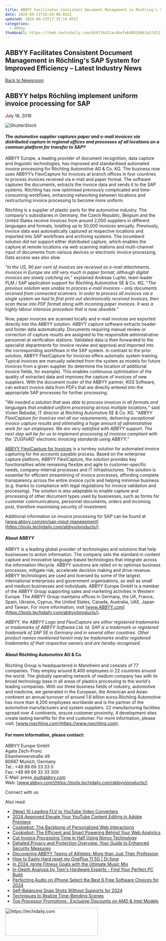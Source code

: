 ```yaml
---
title: ABBYY Facilitates Consistent Document Management in Röchling's SAP System for Improved Efficiency – Latest Industry News
date: 2024-09-21T16:59:08.032Z
updated: 2024-09-23T17:37:14.055Z
categories:
  - abbyy
thumbnail: https://thmb.techidaily.com/b59734d21ac4befa6d882d663a57d13f768195f331fa0eea08a7ad594a08d5e2.jpg
---
```


## ABBYY Facilitates Consistent Document Management in Röchling's SAP System for Improved Efficiency – Latest Industry News

[Back to Newsroom](https://tools.techidaily.com/abbyy/products/)

## ABBYY helps Röchling implement uniform invoice processing for SAP

July 18, 2016

![ShutterStock](https://content.abbyy.com/-/media/project/abbyy/abbyy/branchtemplates/shutterstock_1272462163_1296-x-729.jpg?h=729&iar=0&w=1296)

#### _The automotive supplier captures paper and e-mail invoices via distributed capture in regional offices and processes of all locations on a common platform for transfer to SAP®_

  
ABBYY Europe, a leading provider of document recognition, data capture and linguistic technologies, has improved and standardised automated invoice processing for Röchling Automotive AG & Co. KG. The business now uses ABBYY’s FlexiCapture for Invoices at branch offices in four countries to process invoices received via e-mail and paper format. The software captures the documents, extracts the invoice data and sends it to the SAP systems. Röchling has now optimised previously complicated and time-consuming workflows, enhancing networking between locations and restructuring invoice processing to become more uniform.  
  
Röchling is a supplier of plastic parts for the automotive industry. The company's subsidiaries in Germany, the Czech Republic, Belgium and the United States receive invoices from around 2,000 suppliers in different languages and formats, totalling up to 50,000 invoices annually. Previously, invoice data was automatically captured at respective locations and imported into SAP workflows and archiving systems. The incumbent solution did not support either distributed capture, which enables the capture at remote locations via web scanning stations and multi-channel input of documents from various devices or electronic invoice processing. Data access was also slow.  
  
"_In the US, 90 per cent of invoices are received as e-mail attachments. Invoices in Europe are still very much in paper format, although digital invoices are slowly catching on,_" explained Andreas Lupfer, team leader PLM / SAP application support for Röchling Automotive SE & Co. KG. "_The previous solution was unable to process e-mail invoices – only documents received from connected scanners. In order to process all invoices via a single system we had to first print out electronically received invoices, then scan these into PDF format along with incoming paper invoices. It was a highly labour intensive procedure that is now obsolete_."   
  
Now, paper invoices are scanned locally and e-mail invoices are exported directly into the ABBYY solution. ABBYY capture software extracts header and footer data automatically. Documents requiring manual review or correction of capture results are assigned to the responsible administrative personnel at verification stations. Validated data is then forwarded to the specialist departments for invoice review and approval and imported into the corresponding workflows in the SAP system. In contrast to the prior solution, ABBYY FlexiCapture for Invoices offers automatic system training. Typical invoices are manually selected from the system as models for future invoices from a given supplier (to determine the location of additional invoice fields, for example). This enables continuous optimisation of the quality of extracted data and improves the capture of invoices of new suppliers. With the document router of the ABBYY partner, KGS Software, can extract invoice data from PDFs that are directly entered into the appropriate SAP processes for further processing.  
  
"_We needed a solution that was able to process invoices in all formats and languages that enabled uniform processing across multiple locations,_" said Vivien Rebsdat, IT director at Röchling Automotive SE & Co. KG. "_ABBYY FlexiCapture for Invoices met all our requirements, delivering exceptional invoice capture results and eliminating a huge amount of administrative work for our employees. We are very satisfied with ABBYY support. The next step will be for us to implement processing of invoices compliant with the 'ZUGFeRD' electronic invoicing standards using ABBYY._"  
  
[ABBYY FlexiCapture for Invoices](https://tools.techidaily.com/abbyy/products/) is a turnkey solution for automated invoice capturing for the accounts payable process. Based on the enterprise capture platform, ABBYY FlexiCapture, the solution provides key functionalities while remaining flexible and agile to customer-specific needs, company-internal processes and IT infrastructures. The solution is essential for efficient streamlining of invoice processes, affording complete transparency across the entire invoice cycle and helping minimise business (e.g. thanks to compliance with legal regulations for invoice validation and processing). The solution is also adaptable to enable capture and processing of other document types used by businesses, such as forms for customer communications, personnel documents, orders and incoming post, therefore maximising security of investment.  
  
Additional information on invoice processing for SAP can be found at [www.abbyy.com/en/sap-input-management](https://tools.techidaily.com/abbyy/products/).

#### About ABBYY

ABBYY is a leading global provider of technologies and solutions that help businesses to action information. The company sets the standard in content capture and innovative language-based technologies that integrate across the information lifecycle. ABBYY solutions are relied on to optimise business processes, mitigate risk, accelerate decision making and drive revenue. ABBYY technologies are used and licensed by some of the largest international enterprises and government organisations, as well as small and medium businesses and individuals. ABBYY Europe GmbH is a member of the ABBYY Group supporting sales and marketing activities in Western Europe. The ABBYY Group maintains offices in Germany, the UK, France, Spain, Ukraine, Cyprus, the United States, Canada, Australia, UAE, Japan and Taiwan. For more information, visit [www.ABBYY.com](https://tools.techidaily.com/abbyy/products/).

_ABBYY, the ABBYY Logo and FlexiCapture are either registered trademarks or trademarks of ABBYY Software Ltd. td. SAP is a trademark or registered trademark of SAP SE in Germany and in several other countries. Other product names mentioned herein may be trademarks and/or registered trademarks of their respective owners and are hereby recognised._

#### About Röchling Automotive AG & Co

Röchling Group is headquartered in Mannheim and consists of 77 companies. They employ around 8,400 employees in 22 countries around the world. The globally operating network of medium company has with its broad technology base in all areas of plastics processing to the world's leading companies. With our three business fields of industry, automotive and medicine, we generated in the European, the American and Asian continent an annual turnover of around 1.6 billion euros.Röchling Automotive has more than 4,200 employees worldwide and is the partner of the automotive manufacturers and system suppliers. 22 manufacturing facilities spread over 4 continents, ensure customer proximity, 4 development sites create lasting benefits for the end customer. For more information, please visit: [www.roechling.com](https://www.roechling.com).

#### For more information, please contact:

ABBYY Europe GmbH  
Agata Zech-Fronc  
Elsenheimerstraße 49   
80687 Munich, Germany   
Tel.: +49 89 69 33 33 0  
Fax: +49 89 69 33 33 300  
E-Mail: press\_eu@abbyy.com  
Web: [www.abbyy.com](https://tools.techidaily.com/abbyy/products/) 

Connect with us

<ins class="adsbygoogle"
     style="display:block"
     data-ad-format="autorelaxed"
     data-ad-client="ca-pub-7571918770474297"
     data-ad-slot="1223367746"></ins>

<ins class="adsbygoogle"
     style="display:block"
     data-ad-client="ca-pub-7571918770474297"
     data-ad-slot="8358498916"
     data-ad-format="auto"
     data-full-width-responsive="true"></ins>

<span class="atpl-alsoreadstyle">Also read:</span>
<div><ul>
<li><a href="https://youtube-webster.techidaily.com/0-leading-flv-to-youtube-video-converters/"><u>[New] 10 Leading FLV to YouTube Video Converters</u></a></li>
<li><a href="https://youtube-clips.techidaily.com/2024-approved-elevate-your-youtube-content-editing-in-adobe-premiere/"><u>2024 Approved Elevate Your YouTube Content Editing in Adobe Premiere</u></a></li>
<li><a href="https://solve-popular.techidaily.com/cookiebot-the-backbone-of-personalized-web-interactions/"><u>Cookiebot: The Backbone of Personalized Web Interactions</u></a></li>
<li><a href="https://solve-popular.techidaily.com/cookiebot-the-efficient-and-smart-powering-behind-your-web-analytics/"><u>Cookiebot: The Efficient and Smart Powering Behind Your Web Analytics</u></a></li>
<li><a href="https://solve-popular.techidaily.com/cut-invoice-processing-time-in-half-using-norco-technology/"><u>Cut Invoice Processing Time in Half Using Norco Technology</u></a></li>
<li><a href="https://solve-popular.techidaily.com/detailed-privacy-and-protection-overview-your-guide-to-enhanced-security-measures/"><u>Detailed Privacy and Protection Overview: Your Guide to Enhanced Security Measures</u></a></li>
<li><a href="https://solve-popular.techidaily.com/discovering-abbyy-teams-of-athletes-more-than-just-their-profession/"><u>Discovering ABBYY Teams of Athletes: More than Just Their Profession</u></a></li>
<li><a href="https://techidaily.com/how-to-easily-hard-reset-my-oneplus-11-5g-drfone-by-drfone-reset-android-reset-android/"><u>How to Easily Hard reset my OnePlus 11 5G | Dr.fone</u></a></li>
<li><a href="https://some-knowledge.techidaily.com/in-2024-ignite-fitness-goals-with-the-ultimate-music-mix/"><u>In 2024, Ignite Fitness Goals with the Ultimate Music Mix</u></a></li>
<li><a href="https://hardware-tips.techidaily.com/in-depth-analysis-by-toms-hardware-experts-find-your-perfect-pc-build/"><u>In-Depth Analysis by Tom's Hardware Experts - Find Your Perfect PC Build</u></a></li>
<li><a href="https://facebook-record-videos.techidaily.com/perfecting-audio-on-iphone-select-the-best-6-free-software-choices-for-2024/"><u>Perfecting Audio on iPhone Select the Best 6 Free Software Choices for 2024</u></a></li>
<li><a href="https://youtube-blog.techidaily.com/balancing-snap-shots-without-supports-for-2024/"><u>Self-Balancing Snap Shots Without Supports for 2024</u></a></li>
<li><a href="https://extra-information.techidaily.com/techniques-to-realize-time-bending-scenes/"><u>Techniques to Realize Time-Bending Scenes</u></a></li>
<li><a href="https://hardware-updates.techidaily.com/top-processor-promotions-exclusive-discounts-on-amd-and-intel-models/"><u>Top Processor Promotions : Exclusive Discounts on AMD & Intel Models</u></a></li>
</ul></div>

<!-- affiliate ads begin -->
<a href="https://aligracehair.sjv.io/c/5597632/1918661/19272" target="_top" id="1918661">
  <img src="//a.impactradius-go.com/display-ad/19272-1918661" border="0" alt="https://techidaily.com" width="300" height="90"/>
</a>
<img height="0" width="0" src="https://aligracehair.sjv.io/i/5597632/1918661/19272" style="position:absolute;visibility:hidden;" border="0" />
<!-- affiliate ads end -->

